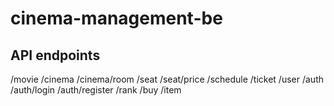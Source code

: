 # cinema-management-be

## API endpoints

/movie
/cinema
/cinema/room
/seat
	/seat/price
/schedule
/ticket
/user
/auth
	/auth/login
	/auth/register
/rank
/buy
/item


